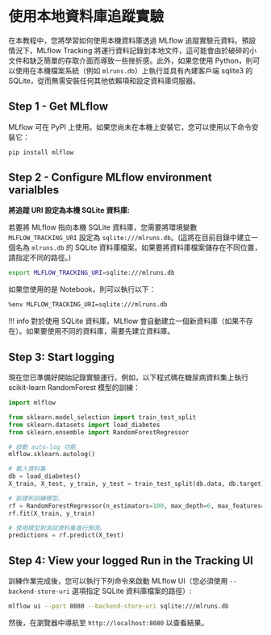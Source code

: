 # 使用本地資料庫追蹤實驗

在本教程中，您將學習如何使用本機資料庫透過 MLflow 追蹤實驗元資料。預設情況下，MLflow Tracking 將運行資料記錄到本地文件，這可能會由於破碎的小文件和缺乏簡單的存取介面而導致一些挫折感。此外，如果您使用 Python，則可以使用在本機檔案系統（例如 `mlruns.db`）上執行並具有內建客戶端 sqlite3 的 SQLite，從而無需安裝任何其他依賴項和設定資料庫伺服器。

## Step 1 - Get MLflow

MLflow 可在 PyPI 上使用。如果您尚未在本機上安裝它，您可以使用以下命令安裝它：

```bash
pip install mlflow
```

## Step 2 - Configure MLflow environment varialbles

**將追蹤 URI 設定為本機 SQLite 資料庫:**

若要將 MLflow 指向本機 SQLite 資料庫，您需要將環境變數 `MLFLOW_TRACKING_URI` 設定為 `sqlite:///mlruns.db`。(這將在目前目錄中建立一個名為 `mlruns.db` 的 SQLite 資料庫檔案。如果要將資料庫檔案儲存在不同位置，請指定不同的路徑。)

```bash
export MLFLOW_TRACKING_URI=sqlite:///mlruns.db
```

如果您使用的是 Notebook，則可以執行以下：

```bash
%env MLFLOW_TRACKING_URI=sqlite:///mlruns.db
```

!!! info
    對於使用 SQLite 資料庫，MLflow 會自動建立一個新資料庫（如果不存在）。如果要使用不同的資料庫，需要先建立資料庫。

## Step 3: Start logging

現在您已準備好開始記錄實驗運行。例如，以下程式碼在糖尿病資料集上執行 scikit-learn RandomForest 模型的訓練：

```python
import mlflow

from sklearn.model_selection import train_test_split
from sklearn.datasets import load_diabetes
from sklearn.ensemble import RandomForestRegressor

# 啟動 auto-log 功能
mlflow.sklearn.autolog()

# 載入資料集
db = load_diabetes()
X_train, X_test, y_train, y_test = train_test_split(db.data, db.target)

# 創建和訓練模型。
rf = RandomForestRegressor(n_estimators=100, max_depth=6, max_features=3)
rf.fit(X_train, y_train)

# 使用模型對測試資料集進行預測。
predictions = rf.predict(X_test)
```

## Step 4: View your logged Run in the Tracking UI

訓練作業完成後，您可以執行下列命令來啟動 MLflow UI（您必須使用 `--backend-store-uri` 選項指定 SQLite 資料庫檔案的路徑）:

```bash
mlflow ui --port 8080 --backend-store-uri sqlite:///mlruns.db
```

然後，在瀏覽器中導航至 `http://localhost:8080` 以查看結果。